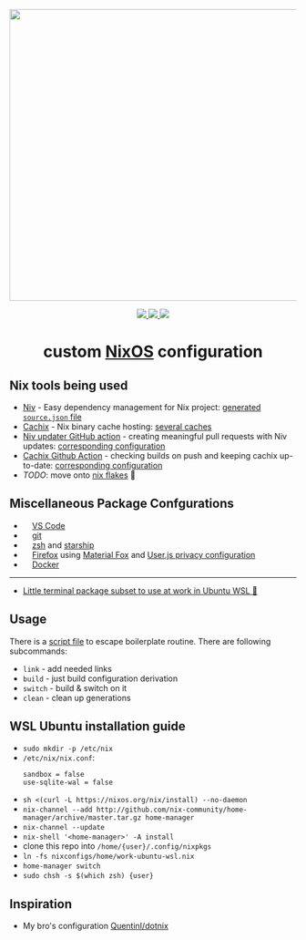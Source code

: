 <p align="center"><img src="https://raw.githubusercontent.com/jglovier/dotfiles-logo/main/dotfiles-logo.svg" width=512></p>

<p align="center">
    <a href="https://github.com/nothingelsematters">
        <img src="https://img.shields.io/github/commit-activity/y/nothingelsematters/nixconfigs?style=flat-square&logo=github">
    </a>
    <a href="https://nixos.org">
        <img src="https://img.shields.io/badge/generations-334-green?style=flat-square&logo=nixos">
    </a>
    <a href="https://www.codefactor.io/repository/github/nothingelsematters/nixconfigs">
        <img src="https://img.shields.io/codefactor/grade/github/nothingelsematters/nixconfigs?style=flat-square&logo=codefactor">
    </a>
</p>

<h1 align="center"> custom <a href="https://nixos.org">NixOS</a> configuration </h1>

## Nix tools being used

- [Niv](https://github.com/nmattia/niv) - Easy dependency management for Nix project: [generated `source.json` file](nix/sources.json)
- [Cachix](https://cachix.org) - Nix binary cache hosting: [several caches](nix/cachix.nix)
- [Niv updater GitHub action](https://github.com/knl/niv-updater-action) - creating meaningful pull requests with Niv updates: [corresponding configuration](.github/workflows/niv-updates.yaml)
- [Cachix Github Action](https://github.com/cachix/cachix-action) - checking builds on push and keeping cachix up-to-date: [corresponding configuration](.github/workflows/cachix.yaml)
- _TODO_: move onto [nix flakes](https://nixos.wiki/wiki/Flakes) 🤔

## Miscellaneous Package Confgurations

- <img src="https://simpleicons.org/icons/visualstudiocode.svg" height="12pt"> [VS Code](home/development/vscode/default.nix)
- <img src="https://simpleicons.org/icons/git.svg" height="12pt"> [git](home/development/git/default.nix)
- <img src="https://simpleicons.org/icons/starship.svg" height="12pt"> [zsh](home/terminal/zsh/default.nix)
  and [starship](home/terminal/starship/default.nix)
- <img src="https://simpleicons.org/icons/firefox.svg" height="12pt"> [Firefox](home/firefox/)
  using [Material Fox](https://github.com/muckSponge/MaterialFox/)
  and [User.js privacy configuration](https://github.com/pyllyukko/user.js)
- <img src="https://simpleicons.org/icons/docker.svg" height="12pt"> [Docker](services/docker/default.nix)

---

- [Little terminal package subset to use at work in Ubuntu WSL 🙈](home/work-ubuntu-wsl.nix)

## Usage

There is a [script file](make.sh) to escape boilerplate routine. There are following subcommands:

- `link` - add needed links
- `build` - just build configuration derivation
- `switch` - build & switch on it
- `clean` - clean up generations

## WSL Ubuntu installation guide

- `sudo mkdir -p /etc/nix`
- `/etc/nix/nix.conf`:
  ```
  sandbox = false
  use-sqlite-wal = false
  ```
- `sh <(curl -L https://nixos.org/nix/install) --no-daemon`
- `nix-channel --add http://github.com/nix-community/home-manager/archive/master.tar.gz home-manager`
- `nix-channel --update`
- `nix-shell '<home-manager>' -A install`
- clone this repo into `/home/{user}/.config/nixpkgs`
- `ln -fs nixconfigs/home/work-ubuntu-wsl.nix`
- `home-manager switch`
- `sudo chsh -s $(which zsh) {user}`

## Inspiration

- My bro's configuration [QuentinI/dotnix](https://github.com/QuentinI/dotnix/)

